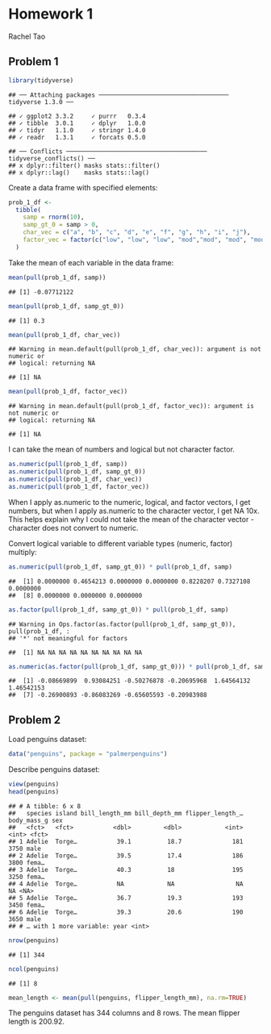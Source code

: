 Homework 1
================
Rachel Tao

## Problem 1

``` r
library(tidyverse)
```

    ## ── Attaching packages ──────────────────────────────────── tidyverse 1.3.0 ──

    ## ✓ ggplot2 3.3.2     ✓ purrr   0.3.4
    ## ✓ tibble  3.0.1     ✓ dplyr   1.0.0
    ## ✓ tidyr   1.1.0     ✓ stringr 1.4.0
    ## ✓ readr   1.3.1     ✓ forcats 0.5.0

    ## ── Conflicts ─────────────────────────────────────── tidyverse_conflicts() ──
    ## x dplyr::filter() masks stats::filter()
    ## x dplyr::lag()    masks stats::lag()

Create a data frame with specified elements:

``` r
prob_1_df <- 
  tibble(
    samp = rnorm(10),
    samp_gt_0 = samp > 0,
    char_vec = c("a", "b", "c", "d", "e", "f", "g", "h", "i", "j"),
    factor_vec = factor(c("low", "low", "low", "mod","mod", "mod", "mod", "high", "high", "high"))
  )
```

Take the mean of each variable in the data frame:

``` r
mean(pull(prob_1_df, samp))
```

    ## [1] -0.07712122

``` r
mean(pull(prob_1_df, samp_gt_0))
```

    ## [1] 0.3

``` r
mean(pull(prob_1_df, char_vec))
```

    ## Warning in mean.default(pull(prob_1_df, char_vec)): argument is not numeric or
    ## logical: returning NA

    ## [1] NA

``` r
mean(pull(prob_1_df, factor_vec))
```

    ## Warning in mean.default(pull(prob_1_df, factor_vec)): argument is not numeric or
    ## logical: returning NA

    ## [1] NA

I can take the mean of numbers and logical but not character factor.

``` r
as.numeric(pull(prob_1_df, samp))
as.numeric(pull(prob_1_df, samp_gt_0))
as.numeric(pull(prob_1_df, char_vec))
as.numeric(pull(prob_1_df, factor_vec))
```

When I apply as.numeric to the numeric, logical, and factor vectors, I
get numbers, but when I apply as.numeric to the character vector, I get
NA 10x. This helps explain why I could not take the mean of the
character vector - character does not convert to numeric.

Convert logical variable to different variable types (numeric, factor)
multiply:

``` r
as.numeric(pull(prob_1_df, samp_gt_0)) * pull(prob_1_df, samp)
```

    ##  [1] 0.0000000 0.4654213 0.0000000 0.0000000 0.8228207 0.7327108 0.0000000
    ##  [8] 0.0000000 0.0000000 0.0000000

``` r
as.factor(pull(prob_1_df, samp_gt_0)) * pull(prob_1_df, samp)
```

    ## Warning in Ops.factor(as.factor(pull(prob_1_df, samp_gt_0)), pull(prob_1_df, :
    ## '*' not meaningful for factors

    ##  [1] NA NA NA NA NA NA NA NA NA NA

``` r
as.numeric(as.factor(pull(prob_1_df, samp_gt_0))) * pull(prob_1_df, samp)
```

    ##  [1] -0.08669899  0.93084251 -0.50276878 -0.20695968  1.64564132  1.46542153
    ##  [7] -0.26900893 -0.86083269 -0.65605593 -0.20983988

## Problem 2

Load penguins dataset:

``` r
data("penguins", package = "palmerpenguins")
```

Describe penguins dataset:

``` r
view(penguins)
head(penguins)
```

    ## # A tibble: 6 x 8
    ##   species island bill_length_mm bill_depth_mm flipper_length_… body_mass_g sex  
    ##   <fct>   <fct>           <dbl>         <dbl>            <int>       <int> <fct>
    ## 1 Adelie  Torge…           39.1          18.7              181        3750 male 
    ## 2 Adelie  Torge…           39.5          17.4              186        3800 fema…
    ## 3 Adelie  Torge…           40.3          18                195        3250 fema…
    ## 4 Adelie  Torge…           NA            NA                 NA          NA <NA> 
    ## 5 Adelie  Torge…           36.7          19.3              193        3450 fema…
    ## 6 Adelie  Torge…           39.3          20.6              190        3650 male 
    ## # … with 1 more variable: year <int>

``` r
nrow(penguins)
```

    ## [1] 344

``` r
ncol(penguins)
```

    ## [1] 8

``` r
mean_length <- mean(pull(penguins, flipper_length_mm), na.rm=TRUE)
```

The penguins dataset has 344 columns and 8 rows. The mean flipper length
is 200.92.
